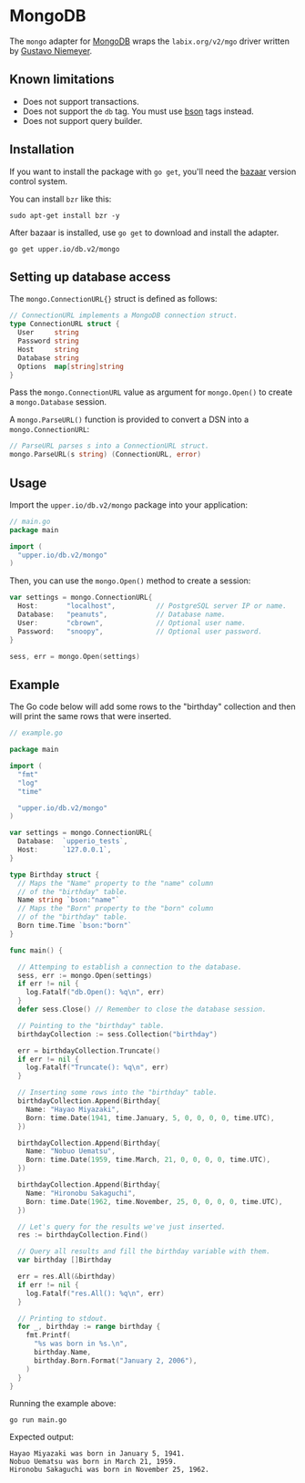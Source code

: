 # MongoDB

The `mongo` adapter for [MongoDB][3] wraps the `labix.org/v2/mgo` driver
written by [Gustavo Niemeyer][1].

## Known limitations

* Does not support transactions.
* Does not support the `db` tag. You must use [bson][4] tags instead.
* Does not support query builder.

## Installation

If you want to install the package with `go get`, you'll need the [bazaar][2]
version control system.

You can install `bzr` like this:

```
sudo apt-get install bzr -y
```

After bazaar is installed, use `go get` to download and install the adapter.

```
go get upper.io/db.v2/mongo
```

## Setting up database access

The `mongo.ConnectionURL{}` struct is defined as follows:

```go
// ConnectionURL implements a MongoDB connection struct.
type ConnectionURL struct {
  User     string
  Password string
  Host     string
  Database string
  Options  map[string]string
}
```

Pass the `mongo.ConnectionURL` value as argument for `mongo.Open()`
to create a `mongo.Database` session.

A `mongo.ParseURL()` function is provided to convert a DSN into a
`mongo.ConnectionURL`:

```go
// ParseURL parses s into a ConnectionURL struct.
mongo.ParseURL(s string) (ConnectionURL, error)
```

## Usage

Import the `upper.io/db.v2/mongo` package into your application:

```go
// main.go
package main

import (
  "upper.io/db.v2/mongo"
)
```

Then, you can use the `mongo.Open()` method to create a session:

```go
var settings = mongo.ConnectionURL{
  Host:       "localhost",          // PostgreSQL server IP or name.
  Database:   "peanuts",            // Database name.
  User:       "cbrown",             // Optional user name.
  Password:   "snoopy",             // Optional user password.
}

sess, err = mongo.Open(settings)
```

## Example

The Go code below will add some rows to the "birthday" collection and then
will print the same rows that were inserted.

```go
// example.go

package main

import (
  "fmt"
  "log"
  "time"

  "upper.io/db.v2/mongo"
)

var settings = mongo.ConnectionURL{
  Database:  `upperio_tests`,
  Host:      `127.0.0.1`,
}

type Birthday struct {
  // Maps the "Name" property to the "name" column
  // of the "birthday" table.
  Name string `bson:"name"`
  // Maps the "Born" property to the "born" column
  // of the "birthday" table.
  Born time.Time `bson:"born"`
}

func main() {

  // Attemping to establish a connection to the database.
  sess, err := mongo.Open(settings)
  if err != nil {
    log.Fatalf("db.Open(): %q\n", err)
  }
  defer sess.Close() // Remember to close the database session.

  // Pointing to the "birthday" table.
  birthdayCollection := sess.Collection("birthday")

  err = birthdayCollection.Truncate()
  if err != nil {
    log.Fatalf("Truncate(): %q\n", err)
  }

  // Inserting some rows into the "birthday" table.
  birthdayCollection.Append(Birthday{
    Name: "Hayao Miyazaki",
    Born: time.Date(1941, time.January, 5, 0, 0, 0, 0, time.UTC),
  })

  birthdayCollection.Append(Birthday{
    Name: "Nobuo Uematsu",
    Born: time.Date(1959, time.March, 21, 0, 0, 0, 0, time.UTC),
  })

  birthdayCollection.Append(Birthday{
    Name: "Hironobu Sakaguchi",
    Born: time.Date(1962, time.November, 25, 0, 0, 0, 0, time.UTC),
  })

  // Let's query for the results we've just inserted.
  res := birthdayCollection.Find()

  // Query all results and fill the birthday variable with them.
  var birthday []Birthday

  err = res.All(&birthday)
  if err != nil {
    log.Fatalf("res.All(): %q\n", err)
  }

  // Printing to stdout.
  for _, birthday := range birthday {
    fmt.Printf(
      "%s was born in %s.\n",
      birthday.Name,
      birthday.Born.Format("January 2, 2006"),
    )
  }
}
```

Running the example above:

```
go run main.go
```

Expected output:

```
Hayao Miyazaki was born in January 5, 1941.
Nobuo Uematsu was born in March 21, 1959.
Hironobu Sakaguchi was born in November 25, 1962.
```

[1]: http://labix.org/v2/mgo
[2]: http://bazaar.canonical.com/en/
[3]: http://www.mongodb.org/
[4]: http://labix.org/gobson
[5]: http://godoc.org/upper.io/db.v2#IDSetter
[6]: http://godoc.org/upper.io/db.v2/mongo#ObjectIdIDSetter
